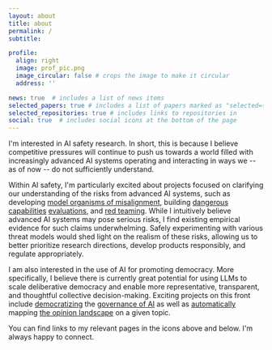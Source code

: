 ```yaml
---
layout: about
title: about
permalink: /
subtitle:

profile:
  align: right
  image: prof_pic.png
  image_circular: false # crops the image to make it circular
  address: ''

news: true  # includes a list of news items
selected_papers: true # includes a list of papers marked as "selected={true}"
selected_repositories: true # includes links to repositories in 
social: true  # includes social icons at the bottom of the page
---
```


I'm interested in AI safety research. In short, this is because I believe competitive pressures will continue to push us towards a world filled with increasingly advanced AI systems operating and interacting in ways we -- as of now -- do not sufficiently understand.

Within AI safety, I'm particularly excited about projects focused on clarifying our understanding of the risks from advanced AI systems, such as developing [model organisms of misalignment](https://www.alignmentforum.org/posts/ChDH335ckdvpxXaXX/model-organisms-of-misalignment-the-case-for-a-new-pillar-of-1), building [dangerous](https://www.gov.uk/government/publications/emerging-processes-for-frontier-ai-safety/emerging-processes-for-frontier-ai-safety#model-evaluations-and-red-teaming) [capabilities](https://evals.alignment.org) [evaluations](https://openai.com/blog/frontier-risk-and-preparedness), and [red teaming](https://www.anthropic.com/index/frontier-threats-red-teaming-for-ai-safety). While I intuitively believe advanced AI systems may pose serious risks, I find existing empirical evidence for such claims underwhelming. Safely experimenting with various threat models would shed light on the realism of these risks, allowing us to better prioritize research directions, develop products responsibly, and regulate appropriately.

I am also interested in the use of AI for promoting democracy. More specifically, I believe there is currently great potential for using LLMs to scale deliberative democracy and enable more representative, transparent, and thoughtful collective decision-making. Exciting projects on this front include [democratizing](https://openai.com/blog/democratic-inputs-to-ai-grant-program-update) the [governance of AI](https://www.anthropic.com/news/collective-constitutional-ai-aligning-a-language-model-with-public-input) as well as [automatically](https://compdemocracy.org) mapping [the opinion landscape](https://ai.objectives.institute/talk-to-the-city) on a given topic.

You can find links to my relevant pages in the icons above and below. I'm always happy to connect.
